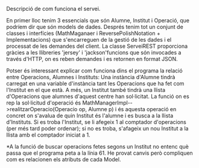 Descripció de com funciona el servei.

En primer lloc tenim 3 essencials que són Alumne, Institut i Operació, que podríem dir que són models de dades.
Després tenim tot un conjunt de classes i interfícies (MathMaganaer i ReversePolishNotation + Implementacions) que s'encarreguen de la gestió de les dades i el processat de les demandes del client.
La classe ServeiREST proporciona gràcies a les llibreries 'jersey' i 'jackson'funcions que són invocades a través d'HTTP, on es reben demandes i es retornen en format JSON.

Potser és interessant explicar com funciona dins el programa la relació entre Operacions, Alumnes i Instituts:
    Una instància d'Alumne tindrà carregat en una variable d'instància tant les Operacions que ha fet com l'Institut en el que està.
    A més, un Institut també tindrà una llista d'Operacions que alumnes d'aquest centre han sol·licitat.
La funció on es rep la sol·licitud d'operació és  MathManagerImpl-->realitzarOperacio(Operacio op, Alumne p) i és aquesta operació en concret on s'avalua de quin Institut és l'alumne i es busca a la llista d'Instituts.
Si es troba l'Institut, se li afegeix 1 al comptador d'operacions (per més tard poder ordenar); si no es troba, s'afageix un nou Institut a la llista amb el comptador iniciat a 1.


*A la funció de buscar operacions fetes segons un Institut no entenc què passa que el programa peta a la línia 61. He provat canvis però compliquen com es relacionen els atributs de cada Model.
